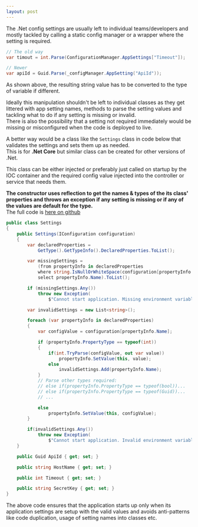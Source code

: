 ```yaml
---
layout: post
---
```


The .Net config settings are usually left to individual teams/developers and mostly tackled by calling a static config manager or a wrapper where the setting is required.  
  
```csharp
// The old way
var timout = int.Parse(ConfigurationManager.AppSettings["Timeout"]);

// Newer
var apiId = Guid.Parse(_configManager.AppSetting("ApiId"));
```

As shown above, the resulting string value has to be converted to the type of variable if different.


Ideally this manipulation shouldn't be left to individual classes as they get littered with app setting names, methods to parse the setting values and tackling what to do if any setting is missing or invalid.  
There is also the possibility that a setting not required immediately would be missing or misconfigured when the code is deployed to live.  


A better way would be a class like the ```Settings``` class in code below that validates the settings and sets them up as needed.   
This is for **.Net Core** but similar class can be created for other versions of .Net.    


This class can be either injected or preferably just called on startup by the IOC container and the required config value injected into the controller or service that needs them.  


__The constructor uses reflection to get the names & types of the its class' properties and throws an exception if any setting is missing or if any of the values are default for the type.__  
The full code is [here on github](https://github.com/kiran-singh/ResponsibleSettings/)  

```csharp
public class Settings
{
    public Settings(IConfiguration configuration) 
    {
        var declaredProperties = 
            GetType().GetTypeInfo().DeclaredProperties.ToList();

        var missingSettings = 
            (from propertyInfo in declaredProperties
            where string.IsNullOrWhiteSpace(configuration[propertyInfo.Name])
            select propertyInfo.Name).ToList();

        if (missingSettings.Any())
            throw new Exception(
                $"Cannot start application. Missing environment variables: {string.Join(", ", missingSettings)}");

        var invalidSettings = new List<string>();

        foreach (var propertyInfo in declaredProperties)
        {
            var configValue = configuration[propertyInfo.Name];

            if (propertyInfo.PropertyType == typeof(int))
            {
                if(int.TryParse(configValue, out var value))
                    propertyInfo.SetValue(this, value);
                else
                    invalidSettings.Add(propertyInfo.Name);
            }  
            // Parse other types required: 
            // else if(propertyInfo.PropertyType == typeof(bool))...
            // else if(propertyInfo.PropertyType == typeof(Guid))...
            // ...

            else 
                propertyInfo.SetValue(this, configValue);
        }

        if(invalidSettings.Any())
            throw new Exception(
                $"Cannot start application. Invalid environment variables: {string.Join(", ", invalidSettings)}");
    }

    public Guid ApiId { get; set; }

    public string HostName { get; set; }

    public int Timeout { get; set; }

    public string SecretKey { get; set; }
}
```

The above code ensures that the application starts up only when its application settings are setup with the valid values and avoids anti-patterns like code duplication, usage of setting names into classes etc.
